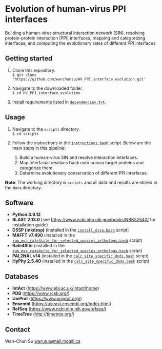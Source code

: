 # Evolution of human-virus PPI interfaces

Building a human-virus structural interaction network (SIN), resolving protein-protein interaction (PPI) interfaces, mapping and categorizing interfaces, and computing the evolutionary rates of different PPI interfaces.

## Getting started
1. Clone this repository.  
`$ git clone 'https://github.com/wanchunsu/HV_PPI_interface_evolution.git'`

2. Navigate to the downloaded folder.  
`$ cd HV_PPI_interface_evolution`

3. Install requirements listed in [`dependencies.txt`](https://github.com/wanchunsu/HV_PPI_interface_evolution/blob/main/dependencies.txt). 

## Usage
1. Navigate to the `scripts` directory.  
`$ cd scripts`

2. Follow the instructions in the [`instructions.bash`](https://github.com/wanchunsu/HV_PPI_interface_evolution/blob/main/scripts/instructions.bash) script. Below are the main steps in this pipeline:
	1. Build a human-virus SIN and resolve interaction interfaces.
	2. Map interfacial residues back onto human target proteins and categorize them.
	3. Determine evolutionary conservation of different PPI interfaces.

**Note**: The working directory is `scripts` and all data and results are stored in the `data` directory. 

## Software
* **Python 3.9.12**
* **BLAST 2.13.0** (see https://www.ncbi.nlm.nih.gov/books/NBK52640/ for installation guide)
* **DSSP (mkdssp)** (installed in the [`install_dssp.bash`](https://github.com/wanchunsu/HV_PPI_interface_evolution/blob/main/scripts/install_dssp.bash) script)
* **MAFFT v7.490** (installed in the [`run_msa_rate4site_for_selected_species_orthologs.bash`](https://github.com/wanchunsu/HV_PPI_interface_evolution/blob/main/scripts/run_msa_rate4site_for_selected_species_orthologs.bash) script)
* **Rate4Site** (installed in the [`run_msa_rate4site_for_selected_species_orthologs.bash`](https://github.com/wanchunsu/HV_PPI_interface_evolution/blob/main/scripts/run_msa_rate4site_for_selected_species_orthologs.bash) script)
* **PAL2NAL v14** (installed in the [`calc_site_specific_dnds.bash`](https://github.com/wanchunsu/HV_PPI_interface_evolution/blob/main/scripts/calc_site_specific_dnds.bash) script)
* **HyPhy 2.5.40** (installed in the [`calc_site_specific_dnds.bash`](https://github.com/wanchunsu/HV_PPI_interface_evolution/blob/main/scripts/calc_site_specific_dnds.bash) script)

## Databases
* **IntAct** (https://www.ebi.ac.uk/intact/home)
* **PDB** (https://www.rcsb.org/)
* **UniProt** (https://www.uniprot.org/)
* **Ensembl** (https://useast.ensembl.org/index.html)
* **RefSeq** (https://www.ncbi.nlm.nih.gov/refseq/)
* **TimeTree** (http://timetree.org/)

## Contact
Wan-Chun Su wan.su@mail.mcgill.ca









